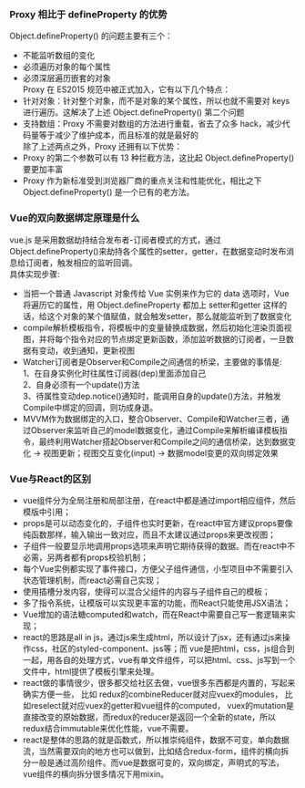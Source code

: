 ### Proxy 相比于 defineProperty 的优势

Object.defineProperty() 的问题主要有三个：  
* 不能监听数组的变化
* 必须遍历对象的每个属性
* 必须深层遍历嵌套的对象  
Proxy 在 ES2015 规范中被正式加入，它有以下几个特点：  
* 针对对象：针对整个对象，而不是对象的某个属性，所以也就不需要对 keys 进行遍历。这解决了上述 Object.defineProperty() 第二个问题
* 支持数组：Proxy 不需要对数组的方法进行重载，省去了众多 hack，减少代码量等于减少了维护成本，而且标准的就是最好的  
除了上述两点之外，Proxy 还拥有以下优势：  
* Proxy 的第二个参数可以有 13 种拦截方法，这比起 Object.defineProperty() 要更加丰富
* Proxy 作为新标准受到浏览器厂商的重点关注和性能优化，相比之下 Object.defineProperty() 是一个已有的老方法。

### Vue的双向数据绑定原理是什么

vue.js 是采用数据劫持结合发布者-订阅者模式的方式，通过Object.defineProperty()来劫持各个属性的setter，getter，在数据变动时发布消息给订阅者，触发相应的监听回调。  
具体实现步骤:  
* 当把一个普通 Javascript 对象传给 Vue 实例来作为它的 data 选项时，Vue 将遍历它的属性，用 Object.defineProperty 都加上 setter和getter 这样的话，给这个对象的某个值赋值，就会触发setter，那么就能监听到了数据变化  
* compile解析模板指令，将模板中的变量替换成数据，然后初始化渲染页面视图，并将每个指令对应的节点绑定更新函数，添加监听数据的订阅者，一旦数据有变动，收到通知，更新视图
* Watcher订阅者是Observer和Compile之间通信的桥梁，主要做的事情是:   
1、在自身实例化时往属性订阅器(dep)里面添加自己   
2、自身必须有一个update()方法   
3、待属性变动dep.notice()通知时，能调用自身的update()方法，并触发Compile中绑定的回调，则功成身退。  
* MVVM作为数据绑定的入口，整合Observer、Compile和Watcher三者，通过Observer来监听自己的model数据变化，通过Compile来解析编译模板指令，最终利用Watcher搭起Observer和Compile之间的通信桥梁，达到数据变化 -> 视图更新；视图交互变化(input) -> 数据model变更的双向绑定效果  

### Vue与React的区别

* vue组件分为全局注册和局部注册，在react中都是通过import相应组件，然后模版中引用；  
* props是可以动态变化的，子组件也实时更新，在react中官方建议props要像纯函数那样，输入输出一致对应，而且不太建议通过props来更改视图；  
* 子组件一般要显示地调用props选项来声明它期待获得的数据。而在react中不必需，另两者都有props校验机制；  
* 每个Vue实例都实现了事件接口，方便父子组件通信，小型项目中不需要引入状态管理机制，而react必需自己实现；  
* 使用插槽分发内容，使得可以混合父组件的内容与子组件自己的模板；  
* 多了指令系统，让模版可以实现更丰富的功能，而React只能使用JSX语法；  
* Vue增加的语法糖computed和watch，而在React中需要自己写一套逻辑来实现；  
* react的思路是all in js，通过js来生成html，所以设计了jsx，还有通过js来操作css，社区的styled-component、jss等；而 vue是把html，css，js组合到一起，用各自的处理方式，vue有单文件组件，可以把html、css、js写到一个文件中，html提供了模板引擎来处理。  
* react做的事情很少，很多都交给社区去做，vue很多东西都是内置的，写起来确实方便一些， 比如 redux的combineReducer就对应vuex的modules， 比如reselect就对应vuex的getter和vue组件的computed， vuex的mutation是直接改变的原始数据，而redux的reducer是返回一个全新的state，所以redux结合immutable来优化性能，vue不需要。  
* react是整体的思路的就是函数式，所以推崇纯组件，数据不可变，单向数据流，当然需要双向的地方也可以做到，比如结合redux-form，组件的横向拆分一般是通过高阶组件。而vue是数据可变的，双向绑定，声明式的写法，vue组件的横向拆分很多情况下用mixin。  
